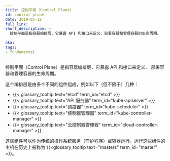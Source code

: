 ```yaml
---
title: 控制平面（Control Plane）
id: control-plane
date: 2019-05-12
full_link:
short_description: >
  控制平面是指容器编排层，它暴露 API 和接口来定义、部署容器和管理容器的生命周期。

aka:
tags:
- fundamental
---
```


控制平面（Control Plane）是指容器编排层，它暴露 API 和接口来定义、
部署容器和管理容器的生命周期。


这个编排层是由多个不同的组件组成，例如以下（但不限于）几种：

 * {{< glossary_tooltip text="etcd" term_id="etcd" >}}
 * {{< glossary_tooltip text="API 服务器" term_id="kube-apiserver" >}}
 * {{< glossary_tooltip text="调度器" term_id="kube-scheduler" >}}
 * {{< glossary_tooltip text="控制器管理器" term_id="kube-controller-manager" >}}
 * {{< glossary_tooltip text="云控制器管理器" term_id="cloud-controller-manager" >}}

这些组件可以作为传统的操作系统服务（守护程序）或容器运行。运行这些组件的主机在历史上被称为 {{<glossary_tooltip text="masters" term_id="master" >}}。

